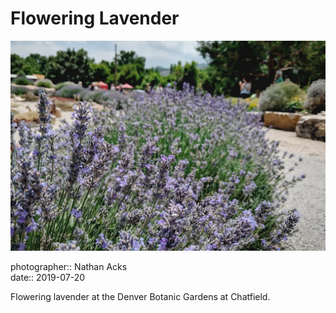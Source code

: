 # Flowering Lavender

![A row of flowering lavender](assets/2019-07-20-flowering-lavender.webp)

photographer:: Nathan Acks  
date:: 2019-07-20

Flowering lavender at the Denver Botanic Gardens at Chatfield.
